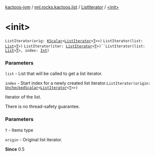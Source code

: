 [kactoos-jvm](../../index.md) / [nnl.rocks.kactoos.list](../index.md) / [ListIterator](index.md) / [&lt;init&gt;](./-init-.md)

# &lt;init&gt;

`ListIterator(orig: `[`KScalar`](../../nnl.rocks.kactoos/-k-scalar.md)`<`[`ListIterator`](https://kotlinlang.org/api/latest/jvm/stdlib/kotlin.collections/-list-iterator/index.html)`<`[`T`](index.md#T)`>>)`
`ListIterator(list: `[`List`](https://kotlinlang.org/api/latest/jvm/stdlib/kotlin.collections/-list/index.html)`<`[`T`](index.md#T)`>)`
`ListIterator(iter: `[`ListIterator`](https://kotlinlang.org/api/latest/jvm/stdlib/kotlin.collections/-list-iterator/index.html)`<`[`T`](index.md#T)`>)``ListIterator(list: `[`List`](https://kotlinlang.org/api/latest/jvm/stdlib/kotlin.collections/-list/index.html)`<`[`T`](index.md#T)`>, index: `[`Int`](https://kotlinlang.org/api/latest/jvm/stdlib/kotlin/-int/index.html)`)`

### Parameters

`list` - List that will be called to get a list iterator.

`index` - Start index for a newly created list iterator.`ListIterator(origin: `[`UncheckedScalar`](../../nnl.rocks.kactoos.scalar/-unchecked-scalar/index.md)`<`[`ListIterator`](https://kotlinlang.org/api/latest/jvm/stdlib/kotlin.collections/-list-iterator/index.html)`<`[`T`](index.md#T)`>>)`

Iterator of the list.

There is no thread-safety guarantee.

### Parameters

`T` - Items type

`origin` - Original list iterator.

**Since**
0.5

